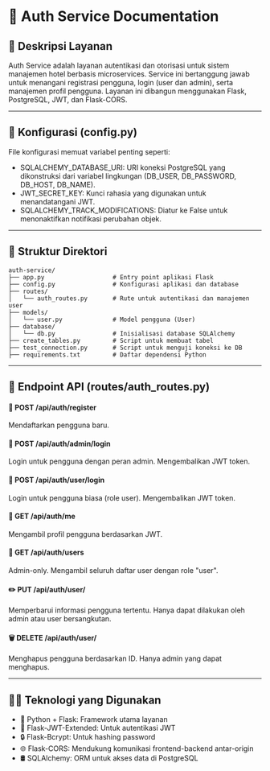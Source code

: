 # 🔐 Auth Service Documentation

## 📄 Deskripsi Layanan

Auth Service adalah layanan autentikasi dan otorisasi untuk sistem manajemen hotel berbasis microservices. Service ini bertanggung jawab untuk menangani registrasi pengguna, login (user dan admin), serta manajemen profil pengguna. Layanan ini dibangun menggunakan Flask, PostgreSQL, JWT, dan Flask-CORS.

----

## 🧾 Konfigurasi (config.py)

File konfigurasi memuat variabel penting seperti:

- SQLALCHEMY_DATABASE_URI: URI koneksi PostgreSQL yang dikonstruksi dari variabel lingkungan (DB_USER, DB_PASSWORD, DB_HOST, DB_NAME).
- JWT_SECRET_KEY: Kunci rahasia yang digunakan untuk menandatangani JWT.
- SQLALCHEMY_TRACK_MODIFICATIONS: Diatur ke False untuk menonaktifkan notifikasi perubahan objek.

----

## 📁 Struktur Direktori
```
auth-service/
├── app.py                   # Entry point aplikasi Flask
├── config.py                # Konfigurasi aplikasi dan database
├── routes/
│   └── auth_routes.py       # Rute untuk autentikasi dan manajemen user
├── models/
│   └── user.py              # Model pengguna (User)
├── database/
│   └── db.py                # Inisialisasi database SQLAlchemy
├── create_tables.py         # Script untuk membuat tabel
├── test_connection.py       # Script untuk menguji koneksi ke DB
├── requirements.txt         # Daftar dependensi Python
```

----

## 🚀 Endpoint API (routes/auth_routes.py)

#### 📝 POST /api/auth/register

Mendaftarkan pengguna baru.

#### 🔐 POST /api/auth/admin/login

Login untuk pengguna dengan peran admin. Mengembalikan JWT token.

#### 🔐 POST /api/auth/user/login

Login untuk pengguna biasa (role user). Mengembalikan JWT token.

#### 👤 GET /api/auth/me

Mengambil profil pengguna berdasarkan JWT.

#### 👥 GET /api/auth/users

Admin-only. Mengambil seluruh daftar user dengan role "user".

#### ✏️ PUT /api/auth/user/<id>

Memperbarui informasi pengguna tertentu.
Hanya dapat dilakukan oleh admin atau user bersangkutan.

####  🗑 DELETE /api/auth/user/<id>

Menghapus pengguna berdasarkan ID. Hanya admin yang dapat menghapus.

----

## 🧑‍💻 Teknologi yang Digunakan

- 🐍 Python + Flask: Framework utama layanan
- 🔐 Flask-JWT-Extended: Untuk autentikasi JWT
- 🔒 Flask-Bcrypt: Untuk hashing password
- 🌐 Flask-CORS: Mendukung komunikasi frontend-backend antar-origin
- 🛢️ SQLAlchemy: ORM untuk akses data di PostgreSQL
